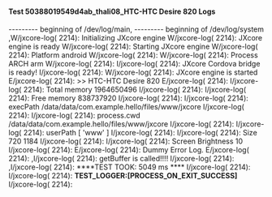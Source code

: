 #### Test 50388019549d4ab_thali08_HTC-HTC Desire 820 Logs

--------- beginning of /dev/log/main,
--------- beginning of /dev/log/system
,W/jxcore-log( 2214): Initializing JXcore engine
W/jxcore-log( 2214): JXcore engine is ready
W/jxcore-log( 2214): Starting JXcore engine
W/jxcore-log( 2214): Platform android
W/jxcore-log( 2214): 
W/jxcore-log( 2214): Process ARCH arm
W/jxcore-log( 2214): 
I/jxcore-log( 2214): JXcore Cordova bridge is ready!
I/jxcore-log( 2214): 
W/jxcore-log( 2214): JXcore engine is started
E/jxcore-log( 2214): >> HTC-HTC Desire 820
E/jxcore-log( 2214): 
I/jxcore-log( 2214): Total memory 1964650496
I/jxcore-log( 2214): 
I/jxcore-log( 2214): Free memory 838737920
I/jxcore-log( 2214): 
I/jxcore-log( 2214): execPath /data/data/com.example.hello/files/www/jxcore
I/jxcore-log( 2214): 
I/jxcore-log( 2214): process.cwd /data/data/com.example.hello/files/www/jxcore
I/jxcore-log( 2214): 
I/jxcore-log( 2214): userPath [ 'www' ]
I/jxcore-log( 2214): 
I/jxcore-log( 2214): Size 720 1184
I/jxcore-log( 2214): 
I/jxcore-log( 2214): Screen Brightness 10
I/jxcore-log( 2214): 
E/jxcore-log( 2214): Dummy Error Log.
E/jxcore-log( 2214): 
,I/jxcore-log( 2214): getBuffer is called!!!!
I/jxcore-log( 2214): 
,I/jxcore-log( 2214): ****TEST TOOK:  5049  ms ****
I/jxcore-log( 2214): 
I/jxcore-log( 2214): ****TEST_LOGGER:[PROCESS_ON_EXIT_SUCCESS]****
I/jxcore-log( 2214): 
